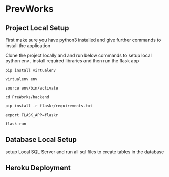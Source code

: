 # PrevWorks

## Project Local Setup 

First make sure you have python3 installed and give further commands to install the application

Clone the project locally and and run below commands to setup local python env , install required libraries and then run the flask app

```
pip install virtualenv

virtualenv env

source env/bin/activate

cd PreWorks/backend

pip install -r flaskr/requirements.txt

export FLASK_APP=flaskr

flask run
```


## Database Local Setup 

setup Local SQL Server and run all sql files to create tables in the database

## Heroku Deployment
